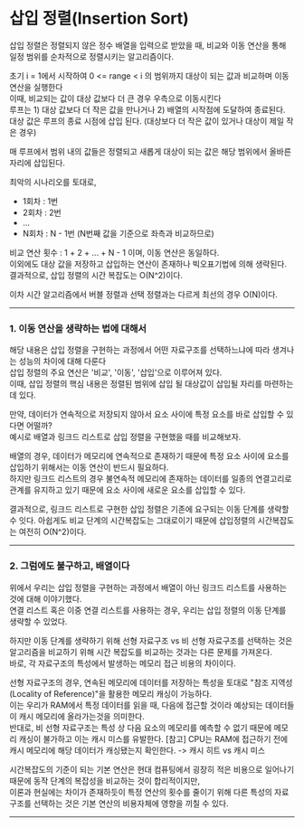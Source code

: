 # 삽입 정렬(Insertion Sort)

삽입 정렬은 정렬되지 않은 정수 배열을 입력으로 받았을 때, 비교와 이동 연산을 통해 일정 범위를 순차적으로 정렬시키는 알고리즘이다. <br>

초기 i = 1에서 시작하여 0 <= range < i 의 범위까지 대상이 되는 값과 비교하며 이동 연산을 실행한다 <br>
이때, 비교되는 값이 대상 값보다 더 큰 경우 우측으로 이동시킨다 <br>
루프는 1) 대상 값보다 더 작은 값을 만나거나 2) 배열의 시작점에 도달하여 종료된다. <br>
대상 값은 루프의 종료 시점에 삽입 된다. (대상보다 더 작은 값이 있거나 대상이 제일 작은 경우)

매 루프에서 범위 내의 값들은 정렬되고 새롭게 대상이 되는 값은 해당 범위에서 올바른 자리에 삽입된다.

최악의 시나리오를 토대로,

- 1회차 : 1번
- 2회차 : 2번
- ...
- N회차 : N - 1번 (N번째 값을 기준으로 좌측과 비교하므로)

비교 연산 횟수 : 1 + 2 + ... + N - 1 이며, 이동 연산은 동일하다. <br>
이외에도 대상 값을 저장하고 삽입하는 연산이 존재하나 빅오표기법에 의해 생략된다. <br>
결과적으로, 삽입 정렬의 시간 복잡도는 O(N^2)이다.

이차 시간 알고리즘에서 버블 정렬과 선택 정렬과는 다르게 최선의 경우 O(N)이다.

---

### 1. 이동 연산을 생략하는 법에 대해서

해당 내용은 삽입 정렬을 구현하는 과정에서 어떤 자료구조를 선택하느냐에 따라 생겨나는 성능의 차이에 대해 다룬다 <br>
삽입 정렬의 주요 연산은 '비교', '이동', '삽입'으로 이루어져 있다. <br>
이때, 삽입 정렬의 핵심 내용은 정렬된 범위에 삽입 될 대상값이 삽입될 자리를 마련하는데 있다. <br>

만약, 데이터가 연속적으로 저장되지 않아서 요소 사이에 특정 요소를 바로 삽입할 수 있다면 어떨까? <br>
예시로 배열과 링크드 리스트로 삽입 정렬을 구현했을 때를 비교해보자.

배열의 경우, 데이터가 메모리에 연속적으로 존재하기 때문에 특정 요소 사이에 요소를 삽입하기 위해서는 이동 연산이 반드시 필요하다. <br>
하지만 링크드 리스트의 경우 불연속적 메모리에 존재하는 데이터를 일종의 연결고리로 관계를 유지하고 있기 때문에 요소 사이에 새로운 요소를 삽입할 수 있다.

결과적으로, 링크드 리스트로 구현한 삽입 정렬은 기존에 요구되는 이동 단계를 생략할 수 잇다.
아쉽게도 비교 단계의 시간복잡도는 그대로이기 때문에 삽입정렬의 시간복잡도는 여전히 O(N^2)이다.

---

### 2. 그럼에도 불구하고, 배열이다

위에서 우리는 삽입 정렬을 구현하는 과정에서 배열이 아닌 링크드 리스트를 사용하는 것에 대해 이야기했다. <br>
연결 리스트 혹은 이중 연결 리스트를 사용하는 경우, 우리는 삽입 정렬의 이동 단계를 생략할 수 있었다.

하지만 이동 단계를 생략하기 위해 선형 자료구조 vs 비 선형 자료구조를 선택하는 것은 알고리즘을 비교하기 위해 시간 복잡도를 비교하는 것과는 다른 문제를 가져온다. <br>
바로, 각 자료구조의 특성에서 발생하는 메모리 접근 비용의 차이이다.

선형 자료구조의 경우, 연속된 메모리에 데이터를 저장하는 특성을 토대로 "참조 지역성(Locality of Reference)"을 활용한 메모리 캐싱이 가능하다. <br>
이는 우리가 RAM에서 특정 데이터를 읽을 때, 다음에 접근할 것이라 예상되는 데이터들이 캐시 메모리에 올라가는것을 의미한다. <br>
반대로, 비 선형 자료구조는 특성 상 다음 요소의 메모리를 예측할 수 없기 때문에 메모리 캐싱이 불가하고 이는 캐시 미스를 유발한다.
[참고] CPU는 RAM에 접근하기 전에 캐시 메모리에 해당 데이터가 캐싱됐는지 확인한다. -> 캐시 히트 vs 캐시 미스

시간복잡도의 기준이 되는 기본 연산은 현대 컴퓨팅에서 굉장히 적은 비용으로 일어나기 때문에 동작 단계의 복잡성을 비교하는 것이 합리적이지만, <br>
이론과 현실에는 차이가 존재하듯이 특정 연산의 횟수를 줄이기 위해 다른 특성의 자료 구조를 선택하는 것은 기본 연산의 비용자체에 영향을 끼칠 수 있다.

---